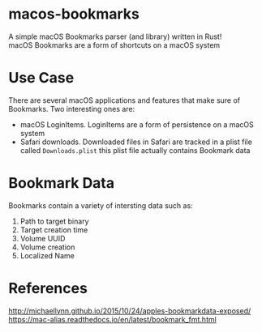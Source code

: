 # macos-bookmarks

A simple macOS Bookmarks parser (and library) written in Rust!  
macOS Bookmarks are a form of shortcuts on a macOS system

# Use Case
There are several macOS applications and features that make sure of Bookmarks. Two interesting ones are:
+ macOS LoginItems. LoginItems are a form of persistence on a macOS system
+ Safari downloads. Downloaded files in Safari are tracked in a plist file called `Downloads.plist` this plist file actually contains Bookmark data

# Bookmark Data
Bookmarks contain a variety of intersting data such as:
1. Path to target binary
2. Target creation time
3. Volume UUID
4. Volume creation
5. Localized Name


# References
http://michaellynn.github.io/2015/10/24/apples-bookmarkdata-exposed/  
https://mac-alias.readthedocs.io/en/latest/bookmark_fmt.html
